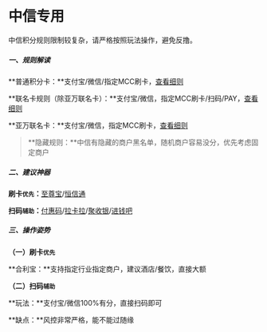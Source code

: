 # 中信专用

中信积分规则限制较复杂，请严格按照玩法操作，避免反撸。

##### **一、规则解读**

**普通积分卡：**支付宝/微信/指定MCC刷卡，[查看细则](https://creditcard.citicbank.cn/gonggao/news_250114.shtml)

**联名卡规则（除亚万联名卡）：**支付宝/微信，指定MCC刷卡/扫码/PAY，[查看细则](https://creditcard.citicbank.cn/gonggao/news_250114.shtml)

**亚万联名卡：**支付宝/微信，指定MCC刷卡，[查看细则](https://creditcard.citicbank.cn/gonggao/news_250114.shtmll)

> **隐藏规则：**中信有隐藏的商户黑名单，随机商户容易没分，优先考虑固定商户

##### 二、建议神器

**刷卡`优先`：**[至尊宝](tool/zzb.md)/[恒信通](tool/hxt.md)

**扫码`辅助`：**[付惠码](tool/fhm.md)/[拉卡拉](tool/lkl.md)/[聚收银](tool/jsy.md)/[进钱吧](tool/jqb.md)

##### 三、操作姿势

**（一）刷卡`优先`**

**合利宝：**支持指定行业指定商户，建议酒店/餐饮，直接大额

**（二）扫码`辅助`**

**玩法：**支付宝/微信100%有分，直接扫码即可

**缺点：**风控非常严格，能不能过随缘
